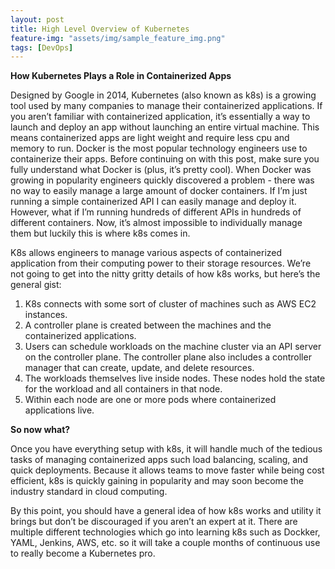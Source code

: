 ```yaml
---
layout: post
title: High Level Overview of Kubernetes
feature-img: "assets/img/sample_feature_img.png"
tags: [DevOps]
---
```


**How Kubernetes Plays a Role in Containerized Apps** 

Designed by Google in 2014, Kubernetes (also known as k8s) is a growing tool used by many companies to manage their containerized applications. If you aren’t familiar with containerized application, it’s essentially a way to launch and deploy an app without launching an entire virtual machine. This means containerized apps are light weight and require less cpu and memory to run. Docker is the most popular technology engineers use to containerize their apps. Before continuing on with this post, make sure you fully understand what Docker is (plus, it’s pretty cool). When Docker was growing in popularity engineers quickly discovered a problem - there was no way to easily manage a large amount of docker containers. If I’m just running a simple containerized API I can easily manage and deploy it. However, what if I’m running hundreds of different APIs in hundreds of different containers. Now, it’s almost impossible to individually manage them but luckily this is where k8s comes in. 

K8s allows engineers to manage various aspects of containerized application from their computing power to their storage resources. We’re not going to get into the nitty gritty details of how k8s works, but here’s the general gist: 
1. K8s connects with some sort of cluster of machines such as AWS EC2 instances.
2. A controller plane is created between the machines and the containerized applications.
3. Users can schedule workloads on the machine cluster via an API server on the controller plane. The controller plane also includes a controller manager that can create, update, and delete resources. 
4. The workloads themselves live inside nodes. These nodes hold the state for the workload and all containers in that node. 
5. Within each node are one or more pods where containerized applications live. 

**So now what?**

Once you have everything setup with k8s, it will handle much of the tedious tasks of managing containerized apps such load balancing, scaling, and quick deployments. Because it allows teams to move faster while being cost efficient, k8s is quickly gaining in popularity and may soon become the industry standard in cloud computing. 

By this point, you should have a general idea of how k8s works and utility it brings but don’t be discouraged if you aren’t an expert at it. There are multiple different technologies which go into learning k8s such as Dockker, YAML, Jenkins, AWS, etc. so it will take a couple months of continuous use to really become a Kubernetes pro.  

